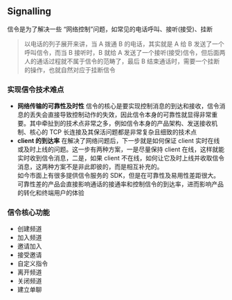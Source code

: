 ## Signalling

信令是为了解决一些 “网络控制”问题，如常见的电话呼叫、接听(接受)、挂断

> 以电话的列子展开来讲，当 A 拨通 B 的电话，其实就是 A 给 B 发送了一个呼叫信令，而当 B 接听时，B 就给 A 发送了一个接听(接受)信令，但后面两人的通话过程就不属于信令的范畴了，最后 B 结束通话时，需要一个挂断的操作，也就自然对应于挂断信令

### 实现信令技术难点

- **网络传输的可靠性及时性**
  信令的核心是要实现控制消息的到达和接收，信令消息的丢失会直接导致控制动作的失效，因此信令本身的可靠性就显得非常重要。其中牵扯到的技术点非常之多，例如信令本身的产品架构、发送接收机制、核心的 TCP 长连接及其保活问题都是非常复杂且细致的技术点
- **client 的到达率**
  在解决了网络问题后，下一步就是如何保证 client 实时在线或及时上线的问题。这一步有两种方案，一是尽量保持 client 在线，这样就能实时收到信令消息，二是，如果 client 不在线，如何让它及时上线并收取信令消息，这两种方案不是非此即彼的，而是相互补充的。<br>
  如今市面上有很多提供信令服务的 SDK，但是在可靠性及易用性差距很大。可靠性差的产品会直接影响通话的接通率和控制信令的到达率，进而影响产品的转化和终端用户的体验

### 信令核心功能

- 创建频道
- 加入频道
- 邀请加入
- 接受邀请
- 自定义指令
- 离开频道
- 关闭频道
- 建立单聊
